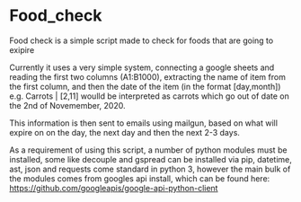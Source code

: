 # Food_check

Food check is a simple script made to check for foods that are going to exipire

Currently it uses a very simple system, connecting a google sheets and reading the first two columns (A1:B1000), extracting the name of item from the first column, and then the date of the item (in the format [day,month]) e.g. Carrots | [2,11] woulld be interpreted as carrots which go out of date on the 2nd of Novemember, 2020.

This information is then sent to emails using mailgun, based on what will expire on on the day, the next day and then the next 2-3 days.

As a requirement of using this script, a number of python modules must be installed, some like decouple and gspread can be installed via pip, datetime, ast, json and requests come standard in python 3, however the main bulk of the modules comes from googles api install, which can be found here: https://github.com/googleapis/google-api-python-client
